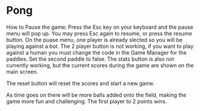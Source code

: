 # Pong
How to Pause the game: Press the Esc key on your keyboard and the pause menu will pop up.  You may press Esc again to resume, or press the resume button.
On the puase menu, one player is already slected so you will be playing against a bot.  The 2 player button is not working, if you want to play against a human you must change 
the code in the Game Manager for the paddles. Set the second paddle to false.  The stats button is also not currently working, but the current scores during the game are shown on the main screen.

The reset button will reset the scores and start a new game. 

As time goes on there will be more balls added onto the field, making the game more fun and challenging.  The first player to 2 points wins.

